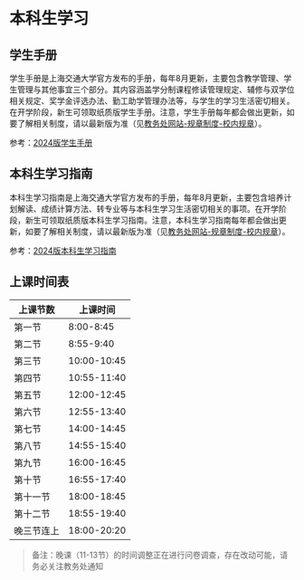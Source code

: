# 本科生学习

## 学生手册

学生手册是上海交通大学官方发布的手册，每年8月更新，主要包含教学管理、学生管理与其他事宜三个部分。其内容涵盖学分制课程修读管理规定、辅修与双学位相关规定、奖学金评选办法、勤工助学管理办法等，与学生的学习生活密切相关。在开学阶段，新生可领取纸质版学生手册。注意，学生手册每年都会做出更新，如要了解相关制度，请以最新版为准（见[教务处网站-规章制度-校内规章](https://jwc.sjtu.edu.cn/gzzd/zcfg.htm)）。

参考：[2024版学生手册](https://jwc.sjtu.edu.cn/info/3581/116611.htm)

## 本科生学习指南

本科生学习指南是上海交通大学官方发布的手册，每年8月更新，主要包含培养计划解读、成绩计算方法、转专业等与本科生学习生活密切相关的事项。在开学阶段，新生可领取纸质版本科生学习指南。注意，本科生学习指南每年都会做出更新，如要了解相关制度，请以最新版为准（见[教务处网站-规章制度-校内规章](https://jwc.sjtu.edu.cn/gzzd/zcfg.htm)）。

参考：[2024版本科生学习指南](https://jwc.sjtu.edu.cn/info/3581/116621.htm)

## 上课时间表

上课节数|上课时间
-|-
第一节|8:00-8:45
第二节|8:55-9:40
第三节|10:00-10:45
第四节|10:55-11:40
第五节|12:00-12:45
第六节|12:55-13:40
第七节|14:00-14:45
第八节|14:55-15:40
第九节|16:00-16:45
第十节|16:55-17:40
第十一节|18:00-18:45
第十二节|18:55-19:40
晚三节连上|18:00-20:20

> 备注：晚课（11-13节）的时间调整正在进行问卷调查，存在改动可能，请务必关注教务处通知

